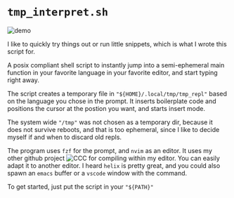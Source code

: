 # `tmp_interpret.sh`

![demo](demo.gif)

I like to quickly try things out or run little snippets, which is what I wrote this script for.

A posix compliant shell script to instantly jump into a semi-ephemeral main function in your favorite language in your favorite editor, and start typing right away.

The script creates a temporary file in `"${HOME}/.local/tmp/tmp_repl"` based on the language you chose in the prompt.
It inserts boilerplate code and positions the cursor at the postion you want, and starts insert mode.

The system wide `"/tmp"` was not chosen as a temporary dir, because it does not survive reboots, and that is too ephemeral, since I like to decide myself if and when to discard old repls.

The program uses `fzf` for the prompt, and `nvim` as an editor. It uses my other github project ![`CCC`](https://github.com/exprpapi/ccc) for compiling within my editor. You can easily adapt it to another editor. I heard `helix` is pretty great, and you could also spawn an `emacs` buffer or a `vscode` window with the command.

To get started, just put the script in your `"${PATH}"`
